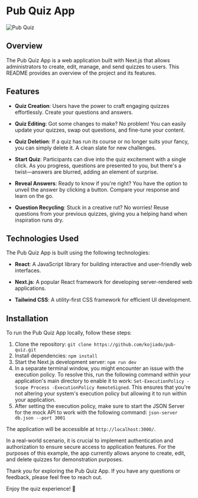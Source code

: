 # Pub Quiz App

![Pub Quiz](https://github.com/kojiado/pub-quiz/assets/127887180/4faea301-5b26-474d-b913-17b813138072)

## Overview

The Pub Quiz App is a web application built with Next.js that allows administrators to create, edit, manage, and send quizzes to users. This README provides an overview of the project and its features.

## Features

- **Quiz Creation**: Users have the power to craft engaging quizzes effortlessly. Create your questions and answers.

- **Quiz Editing**: Got some changes to make? No problem! You can easily update your quizzes, swap out questions, and fine-tune your content.

- **Quiz Deletion**: If a quiz has run its course or no longer suits your fancy, you can simply delete it. A clean slate for new challenges.

- **Start Quiz**: Participants can dive into the quiz excitement with a single click. As you progress, questions are presented to you, but there's a twist—answers are blurred, adding an element of surprise.

- **Reveal Answers**: Ready to know if you're right? You have the option to unveil the answer by clicking a button. Compare your response and learn on the go.

- **Question Recycling**: Stuck in a creative rut? No worries! Reuse questions from your previous quizzes, giving you a helping hand when inspiration runs dry.

## Technologies Used

The Pub Quiz App is built using the following technologies:

- **React**: A JavaScript library for building interactive and user-friendly web interfaces.

- **Next.js**: A popular React framework for developing server-rendered web applications.

- **Tailwind CSS**: A utility-first CSS framework for efficient UI development.


## Installation

To run the Pub Quiz App locally, follow these steps:

1. Clone the repository: `git clone https://github.com/kojiado/pub-quiz.git`
2. Install dependencies: `npm install`
3. Start the Next.js development server: `npm run dev`
4. In a separate terminal window, you might encounter an issue with the execution policy. To resolve this, run the following command within your application's main directory to enable it to work: `Set-ExecutionPolicy -Scope Process -ExecutionPolicy RemoteSigned`. This ensures that you're not altering your system's execution policy but allowing it to run within your application.
5. After setting the execution policy, make sure to start the JSON Server for the mock API to work with the following command: `json-server db.json --port 3001`

The application will be accessible at `http://localhost:3000/`.

In a real-world scenario, it is crucial to implement authentication and authorization to ensure secure access to application features. For the purposes of this example, the app currently allows anyone to create, edit, and delete quizzes for demonstration purposes.


Thank you for exploring the Pub Quiz App. If you have any questions or feedback, please feel free to reach out.

Enjoy the quiz experience! 🚀
